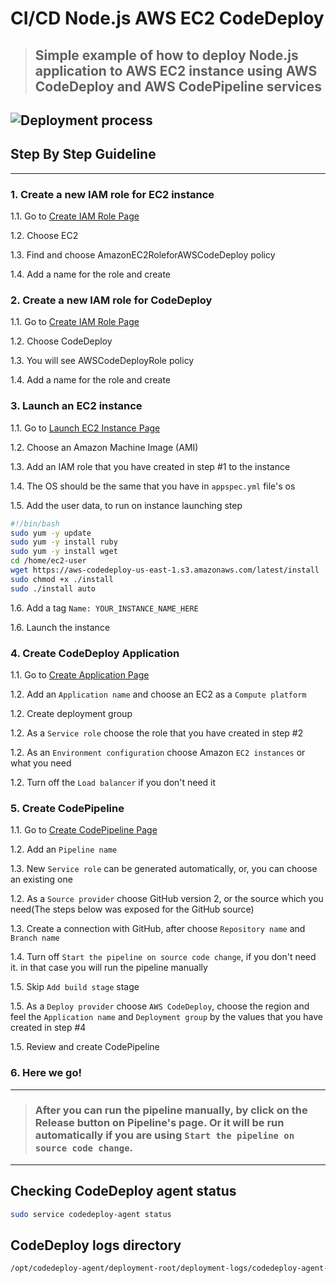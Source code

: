 # **CI/CD Node.js AWS EC2 CodeDeploy**

> ## **Simple example of how to deploy Node.js application to AWS EC2 instance using AWS CodeDeploy and AWS CodePipeline services**

## ![Deployment process](/tmp/deployment.png)

## **Step By Step Guideline**

---

### **1. Create a new IAM role for EC2 instance**

1.1. Go to [Create IAM Role Page](https://console.aws.amazon.com/iam/home?region=us-east-1#/roles$new?step=type 'AWS Create IAM Role')

1.2. Choose EC2

1.3. Find and choose AmazonEC2RoleforAWSCodeDeploy policy

1.4. Add a name for the role and create

### **2. Create a new IAM role for CodeDeploy**

1.1. Go to [Create IAM Role Page](https://console.aws.amazon.com/iam/home?region=us-east-1#/roles$new?step=type 'AWS Create IAM Role')

1.2. Choose CodeDeploy

1.3. You will see AWSCodeDeployRole policy

1.4. Add a name for the role and create

### **3. Launch an EC2 instance**

1.1. Go to [Launch EC2 Instance Page](https://console.aws.amazon.com/ec2/v2/home?region=us-east-1#LaunchInstanceWizard: 'Launch EC2 Instance')

1.2. Choose an Amazon Machine Image (AMI)

1.3. Add an IAM role that you have created in step #1 to the instance

1.4. The OS should be the same that you have in `appspec.yml` file's os

1.5. Add the user data, to run on instance launching step

```bash
#!/bin/bash
sudo yum -y update
sudo yum -y install ruby
sudo yum -y install wget
cd /home/ec2-user
wget https://aws-codedeploy-us-east-1.s3.amazonaws.com/latest/install
sudo chmod +x ./install
sudo ./install auto
```

1.6. Add a tag `Name: YOUR_INSTANCE_NAME_HERE`

1.6. Launch the instance

### **4. Create CodeDeploy Application**

1.1. Go to [Create Application Page](https://console.aws.amazon.com/codesuite/codedeploy/application/new?region=us-east-1: 'Create Application Page')

1.2. Add an `Application name` and choose an EC2 as a `Compute platform`

1.2. Create deployment group

1.2. As a `Service role` choose the role that you have created in step #2

1.2. As an `Environment configuration` choose Amazon `EC2 instances` or what you need

1.2. Turn off the `Load balancer` if you don't need it

### **5. Create CodePipeline**

1.1. Go to [Create CodePipeline Page](https://console.aws.amazon.com/codesuite/codepipeline/pipeline/new?region=us-east-1: 'Create CodePipeline Page')

1.2. Add an `Pipeline name`

1.3. New `Service role` can be generated automatically, or, you can choose an existing one

1.2. As a `Source provider` choose GitHub version 2, or the source which you need(The steps below was exposed for the GitHub source)

1.3. Create a connection with GitHub, after choose `Repository name` and `Branch name`

1.4. Turn off `Start the pipeline on source code change`, if you don't need it. in that case you will run the pipeline manually

1.5. Skip `Add build stage` stage

1.5. As a `Deploy provider` choose `AWS CodeDeploy`, choose the region and feel the `Application name` and `Deployment group` by the values that you have created in step #4

1.5. Review and create CodePipeline

### **6. Here we go!**

---

> ### **After you can run the pipeline manually, by click on the Release button on Pipeline's page. Or it will be run automatically if you are using `Start the pipeline on source code change`.**

---

## **Checking CodeDeploy agent status**

```bash
sudo service codedeploy-agent status
```

## **CodeDeploy logs directory**

```bash
/opt/codedeploy-agent/deployment-root/deployment-logs/codedeploy-agent-deployments.log
```
